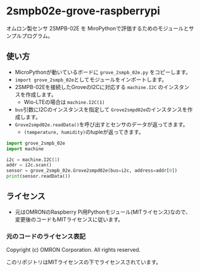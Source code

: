 # 2smpb02e-grove-raspberrypi
オムロン製センサ 2SMPB-02E を MiroPythonで評価するためのモジュールとサンプルプログラム。

## 使い方

* MicroPythonが動いているボードに `grove_2smpb_02e.py` をコピーします。
* `import grove_2smpb_02e`としてモジュールをインポートします。
* 2SMPB-02Eを接続したGroveのI2Cに対応する `machine.I2C` のインスタンスを作成します。
    * Wio-LTEの場合は `machine.I2C(1)`
* `bus`引数にI2Cのインスタンスを指定して `Grove2smpd02e`のインスタンスを作成します。
* `Grove2smpd02e.readData()`を呼び出すとセンサのデータが返ってきます。
    * `(temperature, humidity)`のtupleが返ってきます。

```Python
import grove_2smpb_02e
import machine

i2c = machine.I2C(1)
addr = i2c.scan()
sensor = grove_2smpb_02e.Grove2smpd02e(bus=i2c, address=addr[0])
print(sensor.readData())
```

## ライセンス
* 元はOMRONのRaspberry Pi用Pythonモジュール(MITライセンス)なので、変更後のコードもMITライセンスに従います。

### 元のコードのライセンス表記
Copyright (c) OMRON Corporation. All rights reserved.

このリポジトリはMITライセンスの下でライセンスされています。

